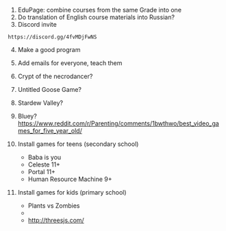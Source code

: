 


1. EduPage: combine courses from the same Grade into one 
2. Do translation of English course materials into Russian?
3. Discord invite
```
https://discord.gg/4fvMDjFwNS
```
4. Make a good program
5. Add emails for everyone, teach them

1. Crypt of the necrodancer?
2. Untitled Goose Game?
3. Stardew Valley?
4. Bluey? https://www.reddit.com/r/Parenting/comments/1bwthwo/best_video_games_for_five_year_old/
5. Install games for teens (secondary school)
	- Baba is you
	- Celeste 11+
	- Portal 11+
	- Human Resource Machine 9+
6. Install games for kids (primary school)
	- Plants vs Zombies
	- 
	- http://threesjs.com/
